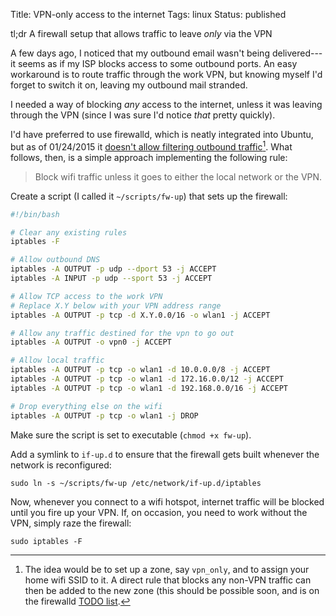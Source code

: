 Title: VPN-only access to the internet
Tags: linux
Status: published

tl;dr A firewall setup that allows traffic to leave *only* via the VPN

A few days ago, I noticed that my outbound email wasn't being
delivered---it seems as if my ISP blocks access to some outbound ports.
An easy workaround is to route traffic through the work VPN, but
knowing myself I'd forget to switch it on, leaving my outbound mail
stranded.

I needed a way of blocking *any* access to the internet, unless it was
leaving through the VPN (since I was sure I'd notice *that* pretty
quickly).

I'd have preferred to use firewalld, which is neatly integrated into
Ubuntu, but as of 01/24/2015 it 
[doesn't allow filtering outbound traffic](https://lists.fedorahosted.org/pipermail/firewalld-users/2014-October/000250.html)[^firewalld_direct_zones]. What
follows, then, is a simple approach implementing the following rule:

 > Block wifi traffic unless it goes to either the local
 > network or the VPN.

Create a script (I called it ``~/scripts/fw-up``) that sets up the
firewall:

```bash
#!/bin/bash

# Clear any existing rules
iptables -F

# Allow outbound DNS
iptables -A OUTPUT -p udp --dport 53 -j ACCEPT
iptables -A INPUT -p udp --sport 53 -j ACCEPT

# Allow TCP access to the work VPN
# Replace X.Y below with your VPN address range
iptables -A OUTPUT -p tcp -d X.Y.0.0/16 -o wlan1 -j ACCEPT

# Allow any traffic destined for the vpn to go out
iptables -A OUTPUT -o vpn0 -j ACCEPT

# Allow local traffic
iptables -A OUTPUT -p tcp -o wlan1 -d 10.0.0.0/8 -j ACCEPT
iptables -A OUTPUT -p tcp -o wlan1 -d 172.16.0.0/12 -j ACCEPT
iptables -A OUTPUT -p tcp -o wlan1 -d 192.168.0.0/16 -j ACCEPT

# Drop everything else on the wifi
iptables -A OUTPUT -p tcp -o wlan1 -j DROP
```

Make sure the script is set to executable (``chmod +x fw-up``).

Add a symlink to ``if-up.d`` to ensure that the firewall gets built
whenever the network is reconfigured:

```
sudo ln -s ~/scripts/fw-up /etc/network/if-up.d/iptables
```

Now, whenever you connect to a wifi hotspot, internet traffic will be
blocked until you fire up your VPN.  If, on occasion, you need to work
without the VPN, simply raze the firewall:

```
sudo iptables -F
```


[^firewalld_direct_zones]: The idea would be to set up a zone, say
`vpn_only`, and to assign your home wifi SSID to it.  A direct rule that
blocks any non-VPN traffic can then be added to the new zone (this
should be possible soon, and is on the firewalld
[TODO list](https://git.fedorahosted.org/cgit/firewalld.git/tree/TODO).

<!---
# Create a new zone

**Direct rules not supported for zones yet**



``sgs3``

```
sudo firewall-cmd --permanent --new-zone=vpn_only
sudo firewall-cmd --reload
```

In NetworkManager, go to the wifi connection and set its zone to
``vpn_only``.

(Alternatively, directly edit
``/etc/NetworkManager/system-connections/<ssid>``)


Restart NetworkManager:

```
$ sudo service network-manager restart
```

When your connection comes back up, you should see it in the new zone:

```
sudo firewall-cmd --zone=vpn_only --list-interfaces
```

Firewalld has a *direct* mode which gives us access to the inner
workings of the firewall, among other things allowing us to manipulate
outgoing and IP-based rules.

sudo firewall-cmd --zone=vpn_only --permanent --add-rich-rule='rule family="ipv4" destination address="136.152.0.0/16" invert="True" port port="1-65535" protocol="tcp" reject'

rule family="ipv4" destination NOT address="136.152.0.0/16" port
port="1-65535" protocol="tcp" reject
-->
